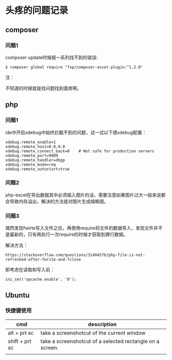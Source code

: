 # 头疼的问题记录

## composer

### 问题1

composer update时候报一系列找不到的错误:

```
$ composer global require "fxp/composer-asset-plugin:^1.2.0"
```

注：

不知道的时候就是找问题找到蛋疼啊。

## php

### 问题1

ide中开启xdebug中始终拦截不到的问题，试一试以下德xdebug配置：

```
xdebug.remote_enable=1
xdebug.remote_host=0.0.0.0
xdebug.remote_connect_back=0    # Not safe for production servers
xdebug.remote_port=9000
xdebug.remote_handler=dbgp
xdebug.remote_mode=req
xdebug.remote_autostart=true
```

### 问题2

php-excel在导出数据其中必须插入图片的话，需要注意如果图片过大一般来说都会导致内存溢出，解决的方法是对图片生成缩略图。

### 问题3

偶然发现fwirte写入文件之后，再使用require将文件的数据导入，发现文件并不是最新的，只有再执行一次require的时候才获取到罪行数据。

解决方法：

```
https://stackoverflow.com/questions/31404576/php-file-is-not-refreshed-after-fwrite-and-fclose
```

即考虑在读取和写入前：

```
ini_set('opcache.enable', '0');
```

## Ubuntu

### 快捷键使用

| cmd            | description                              |
| -------------- | ---------------------------------------- |
| alt + prt sc   | take a screenshotcut of the current window |
| shift + prt sc | take a screenshotcut of a selected rectangle on a screen. |
|                |                                          |

